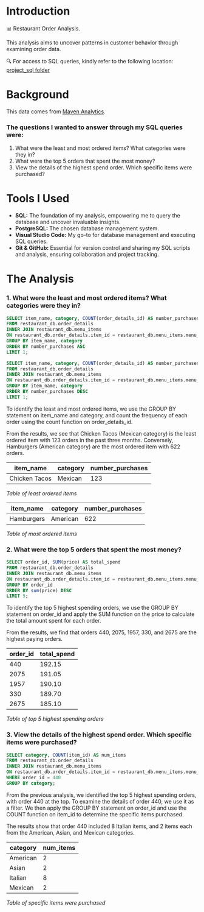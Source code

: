 # Introduction

📊 Restaurant Order Analysis.

This analysis aims to uncover patterns in customer behavior through examining order data.

🔍 For access to SQL queries, kindly refer to the following location: [project_sql folder](/project_sql/)

# Background

This data comes from [Maven Analytics](https://app.mavenanalytics.io/guided-projects/d7167b45-6317-49c9-b2bb-42e2a9e9c0bc).

### The questions I wanted to answer through my SQL queries were:

1. What were the least and most ordered items? What categories were they in?
2. What were the top 5 orders that spent the most money?
3. View the details of the highest spend order. Which specific items were purchased?

# Tools I Used

- **SQL:** The foundation of my analysis, empowering me to query the database and uncover invaluable insights.
- **PostgreSQL:** The chosen database management system.
- **Visual Studio Code:** My go-to for database management and executing SQL queries.
- **Git & GitHub:** Essential for version control and sharing my SQL scripts and analysis, ensuring collaboration and project tracking.

# The Analysis

### 1. What were the least and most ordered items? What categories were they in?

```sql
SELECT item_name, category, COUNT(order_details_id) AS number_purchases
FROM restaurant_db.order_details
INNER JOIN restaurant_db.menu_items
ON restaurant_db.order_details.item_id = restaurant_db.menu_items.menu_item_id
GROUP BY item_name, category
ORDER BY number_purchases ASC
LIMIT 1;
```

```sql
SELECT item_name, category, COUNT(order_details_id) AS number_purchases
FROM restaurant_db.order_details
INNER JOIN restaurant_db.menu_items
ON restaurant_db.order_details.item_id = restaurant_db.menu_items.menu_item_id
GROUP BY item_name, category
ORDER BY number_purchases DESC
LIMIT 1;
```

To identify the least and most ordered items, we use the GROUP BY statement on item_name and category, and count the frequency of each order using the count function on order_details_id.

From the results, we see that Chicken Tacos (Mexican category) is the least ordered item with 123 orders in the past three months. Conversely, Hamburgers (American category) are the most ordered item with 622 orders.

| item_name     | category | number_purchases |
| ------------- | -------- | ---------------- |
| Chicken Tacos | Mexican  | 123              |

_Table of least ordered items_

| item_name  | category | number_purchases |
| ---------- | -------- | ---------------- |
| Hamburgers | American | 622              |

_Table of most ordered items_

### 2. What were the top 5 orders that spent the most money?

```sql
SELECT order_id, SUM(price) AS total_spend
FROM restaurant_db.order_details
INNER JOIN restaurant_db.menu_items
ON restaurant_db.order_details.item_id = restaurant_db.menu_items.menu_item_id
GROUP BY order_id
ORDER BY sum(price) DESC
LIMIT 5;
```

To identify the top 5 highest spending orders, we use the GROUP BY statement on order_id and apply the SUM function on the price to calculate the total amount spent for each order.

From the results, we find that orders 440, 2075, 1957, 330, and 2675 are the highest paying orders.

| order_id | total_spend |
| -------- | ----------- |
| 440      | 192.15      |
| 2075     | 191.05      |
| 1957     | 190.10      |
| 330      | 189.70      |
| 2675     | 185.10      |

_Table of top 5 highest spending orders_

### 3. View the details of the highest spend order. Which specific items were purchased?

```sql
SELECT category, COUNT(item_id) AS num_items
FROM restaurant_db.order_details
INNER JOIN restaurant_db.menu_items
ON restaurant_db.order_details.item_id = restaurant_db.menu_items.menu_item_id
WHERE order_id = 440
GROUP BY category;
```

From the previous analysis, we identified the top 5 highest spending orders, with order 440 at the top. To examine the details of order 440, we use it as a filter. We then apply the GROUP BY statement on order_id and use the COUNT function on item_id to determine the specific items purchased.

The results show that order 440 included 8 Italian items, and 2 items each from the American, Asian, and Mexican categories.

| category | num_items |
| -------- | --------- |
| American | 2         |
| Asian    | 2         |
| Italian  | 8         |
| Mexican  | 2         |

_Table of specific items were purchased_
